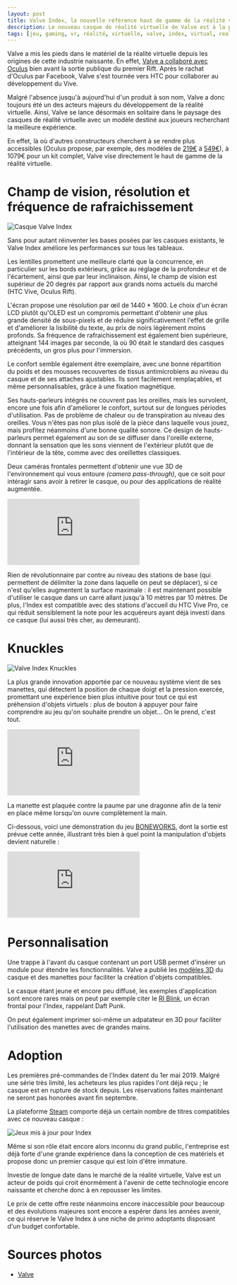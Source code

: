 ```yaml
---
layout: post
title: Valve Index, la nouvelle référence haut de gamme de la réalité virtuelle ?
description: Le nouveau casque de réalité virtuelle de Valve est à la pointe de la technologie. Voyons en détail ce que cette pièce de technologie apporte comme nouveautés. 
tags: [jeu, gaming, vr, réalité, virtuelle, valve, index, virtual, reality]
---
```


Valve a mis les pieds dans le matériel de la réalité virtuelle depuis les origines de cette industrie naissante. En effet, [Valve a collaboré avec Oculus](https://www.youtube-nocookie.com/watch?v=G-2dQoeqVVo&feature=youtu.be&t=280) bien avant la sortie publique du premier Rift. Après le rachat d'Oculus par Facebook, Valve s'est tournée vers HTC pour collaborer au développement du Vive. 

Malgré l'absence jusqu'à aujourd'hui d'un produit à son nom, Valve a donc toujours été un des acteurs majeurs du développement de la réalité virtuelle. Ainsi, Valve se lance désormais en solitaire dans le paysage des casques de réalité virtuelle avec un modèle destiné aux joueurs recherchant la meilleure expérience.

En effet, là où d'autres constructeurs cherchent à se rendre plus accessibles (Oculus propose, par exemple, des modèles de [219€](https://www.oculus.com/go/) à [549€](https://www.oculus.com/quest/)), à 1079€ pour un kit complet, Valve vise directement le haut de gamme de la réalité virtuelle. 

# Champ de vision, résolution et fréquence de rafraichissement

![Casque Valve Index](/assets/images/articles/2019/valve-index/valve-index.jpg)

Sans pour autant réinventer les bases posées par les casques existants, le Valve Index améliore les performances sur tous les tableaux.

Les lentilles promettent une meilleure clarté que la concurrence, en particulier sur les bords extérieurs, grâce au réglage de la profondeur et de l'écartement, ainsi que par leur inclinaison. Ainsi, le champ de vision est supérieur de 20 degrés par rapport aux grands noms actuels du marché (HTC Vive, Oculus Rift).

L'écran propose une résolution par œil de 1440 * 1600. Le choix d'un écran LCD plutôt qu'OLED est un compromis permettant d'obtenir une plus grande densité de sous-pixels et de réduire significativement l'effet de grille et d'améliorer la lisibilité du texte, au prix de noirs légèrement moins profonds. Sa fréquence de rafraichissement est également bien supérieure, atteignant 144 images par seconde, là où 90 était le standard des casques précédents, un gros plus pour l'immersion. 

Le confort semble également être exemplaire, avec une bonne répartition du poids et des mousses recouvertes de tissus antimicrobiens au niveau du casque et de ses attaches ajustables. Ils sont facilement remplaçables, et même personnalisables, grâce à une fixation magnétique.

Ses hauts-parleurs intégrés ne couvrent pas les oreilles, mais les survolent, encore une fois afin d'améliorer le confort, surtout sur de longues périodes d'utilisation. Pas de problème de chaleur ou de transpiration au niveau des oreilles. Vous n'êtes pas non plus isolé de la pièce dans laquelle vous jouez, mais profitez néanmoins d'une bonne qualité sonore. Ce design de hauts-parleurs permet également au son de se diffuser dans l'oreille externe, donnant la sensation que les sons viennent de l'extérieur plutôt que de l'intérieur de la tête, comme avec des oreillettes classiques. 

Deux caméras frontales permettent d'obtenir une vue 3D de l'environnement qui vous entoure _(camera pass-through)_, que ce soit pour intéragir sans avoir à retirer le casque, ou pour des applications de réalité augmentée.

<iframe title="Camera Pass-through on the Valve Index" src="https://www.youtube-nocookie.com/embed/gzaVY8esYKg" frameborder="0" allow="accelerometer; autoplay; encrypted-media; gyroscope; picture-in-picture" allowfullscreen></iframe>

Rien de révolutionnaire par contre au niveau des stations de base (qui permettent de délimiter la zone dans laquelle on peut se déplacer), si ce n'est qu'elles augmentent la surface maximale : il est maintenant possible d'utiliser le casque dans un carré allant jusqu'à 10 mètres par 10 mètres. De plus, l'Index est compatible avec des stations d'accueil du HTC Vive Pro, ce qui réduit sensiblement la note pour les acquéreurs ayant déjà investi dans ce casque (lui aussi très cher, au demeurant).

# Knuckles

![Valve Index Knuckles](/assets/images/articles/2019/valve-index/valve-index-controllers.jpg)

La plus grande innovation apportée par ce nouveau système vient de ses manettes, qui détectent la position de chaque doigt et la pression exercée, promettant une expérience bien plus intuitive pour tout ce qui est préhension d'objets virtuels : plus de bouton à appuyer pour faire comprendre au jeu qu'on souhaite prendre un objet… On le prend, c'est tout. 

<iframe title="Knuckles EV2: Pick up and squish" src="https://www.youtube-nocookie.com/embed/PH9xwkTOBEI" frameborder="0" allow="accelerometer; autoplay; encrypted-media; gyroscope; picture-in-picture" allowfullscreen></iframe>

<!-- <iframe title="Valve Index controllers handling slow finger movements" src="https://www.youtube.com/embed/cjXSXmHZP3Q" frameborder="0" allow="accelerometer; autoplay; encrypted-media; gyroscope; picture-in-picture" allowfullscreen></iframe> -->

La manette est plaquée contre la paume par une dragonne afin de la tenir en place même lorsqu'on ouvre complètement la main.

<!--<iframe title="Knuckles EV2: Put It On" src="https://www.youtube.com/embed/HQbUMhBZzG4" frameborder="0" allow="accelerometer; autoplay; encrypted-media; gyroscope; picture-in-picture" allowfullscreen></iframe>-->

Ci-dessous, voici une démonstration du jeu [BONEWORKS](https://store.steampowered.com/app/823500/BONEWORKS/), dont la sortie est prévue cette année, illustrant très bien à quel point la manipulation d'objets devient naturelle :

<iframe title="Boneworks on Valve Index" src="https://www.youtube-nocookie.com/embed/2E30vb3bmMc" frameborder="0" allow="accelerometer; autoplay; encrypted-media; gyroscope; picture-in-picture" allowfullscreen></iframe>

# Personnalisation

Une trappe à l'avant du casque contenant un port USB permet d'insérer un module pour étendre les fonctionnalités. Valve a publié les [modèles 3D](https://www.valvesoftware.com/fr/index/deep-dive/extensibility) du casque et des manettes pour faciliter la création d'objets compatibles. 

Le casque étant jeune et encore peu diffusé, les exemples d'application sont encore rares mais on peut par exemple citer le [RI Blink](https://realityinstruments.com/ri-blink/), un écran frontal pour l'Index, rappelant Daft Punk. 

On peut également imprimer soi-même un adpatateur en 3D pour faciliter l'utilisation des manettes avec de grandes mains. 

# Adoption

Les premières pré-commandes de l'Index datent du 1er mai 2019. Malgré une série très limité, les acheteurs les plus rapides l'ont déjà reçu ; le casque est en rupture de stock depuis. Les réservations faites maintenant ne seront pas honorées avant fin septembre. 

La plateforme [Steam](https://store.steampowered.com/search/?vrsupport=105) comporte déjà un certain nombre de titres compatibles avec ce nouveau casque : 

![Jeux mis à jour pour Index](/assets/images/articles/2019/valve-index/recently-updated-for-index.jpeg)

Même si son rôle était encore alors inconnu du grand public, l'entreprise est déjà forte d'une grande expérience dans la conception de ces matériels et propose donc un premier casque qui est loin d'être immature. 

Investie de longue date dans le marché de la réalité virtuelle, Valve est un acteur de poids qui croit énormément à l'avenir de cette technologie encore naissante et cherche donc à en repousser les limites.

Le prix de cette offre reste néanmoins encore inaccessible pour beaucoup et des évolutions majeures sont encore a espérer dans les années avenir, ce qui réserve le Valve Index à une niche de primo adoptants disposant d'un budget confortable.

# Sources photos

 * [Valve](https://www.valvesoftware.com/fr/index)